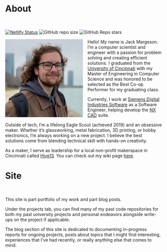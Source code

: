 # About

<br/>

[![Netlify Status](https://api.netlify.com/api/v1/badges/25fab077-8c3f-4b1d-b78a-cfbaf0fb88b5/deploy-status)](https://app.netlify.com/sites/margeson/deploys)
![GitHub repo size](https://img.shields.io/github/repo-size/jack-margeson/marg.es)
![GitHub Repo stars](https://img.shields.io/github/stars/jack-margeson/marg.es)

<img id="imgAbout" src="jack.jpg" alt="Jack Margeson" width="250" style="float:left;padding-right:15px;" onclick="imgAboutClicked()">

Hello! My name is Jack Margeson. I’m a computer scientist and engineer with a passion for problem solving and creating efficient solutions. I graduated from the [University of Cincinnati](https://www.uc.edu/) with my Master of Engineering in Computer Science and was honored to be selected as the Best Co-op Performer for my graduating class.

Currently, I work at [Siemens Digital Industries Software](https://www.sw.siemens.com/en-US/) as a Software Engineer, helping develop the [NX CAD](https://plm.sw.siemens.com/en-US/nx/cad-online/) suite.

Outside of tech, I’m a lifelong Eagle Scout (achieved 2019) and an obsessive maker. Whether it’s glassworking, metal fabrication, 3D printing, or hobby electronics, I’m always working on a new project. I believe the best solutions come from blending technical skill with hands-on creativity.

As a maker, I serve as leadership for a local non-profit makerspace in Cincinnati called [Hive13](https://hive13.org/). You can check out my wiki page [here](https://wiki.hive13.org/view/User:Jackmargeson).

# Site

<br/>

This site is part portfolio of my work and part blog posts.

Under the projects tab, you can find many of my past code repositories for both my past university projects and personal endeavors alongside write-ups on the project if applicable.

The blog section of this site is dedicated to documenting in-progress reports for ongoing projects, posts about topics that I might find interesting, experiences that I've had recently, or really anything else that comes to mind.

<script>
    var count = 0;

    function imgAboutClicked() {
        count = count + 1;
        if (count >= 3) {
            console.log(document.getElementById("imgAbout"));
            document.getElementById("imgAbout").getAttribute("src") == "jack.jpg" ? 
                document.getElementById("imgAbout").setAttribute("src", "jack_baby.jpg") : 
                document.getElementById("imgAbout").setAttribute("src", "jack.jpg")
            count = 0;
        }
    }
</script>

